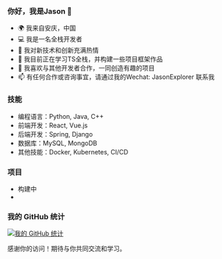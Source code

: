 ### 你好，我是Jason 👋

- 🌍 我来自安庆，中国
- 💻 我是一名全栈开发者
- 🚀 我对新技术和创新充满热情
- 🌱 我目前正在学习TS全栈，并构建一些项目框架作品
- 👯 我喜欢与其他开发者合作，一同创造有趣的项目
- 📫 有任何合作或咨询事宜，请通过我的Wechat: JasonExplorer 联系我

### 技能

- 编程语言：Python, Java, C++
- 前端开发：React, Vue.js
- 后端开发：Spring, Django
- 数据库：MySQL, MongoDB
- 其他技能：Docker, Kubernetes, CI/CD

### 项目

- 构建中
- 
### 我的 GitHub 统计

[![我的 GitHub 统计](https://github-readme-stats.vercel.app/api?username=CodeEnthusiast&show_icons=true&theme=radical)](https://github.com/CodeEnthusiast)

感谢你的访问！期待与你共同交流和学习。
